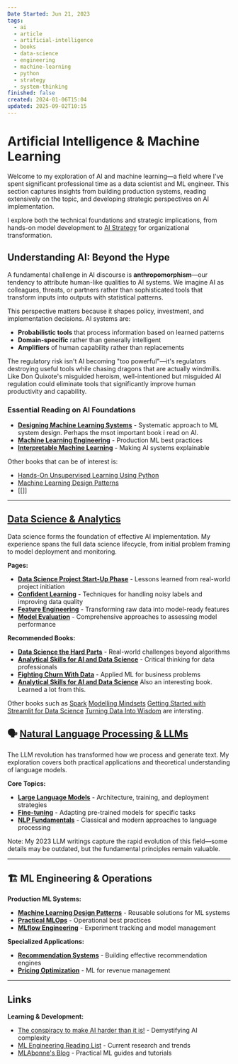 ```yaml
---
Date Started: Jun 21, 2023
tags:
  - ai
  - article
  - artificial-intelligence
  - books
  - data-science
  - engineering
  - machine-learning
  - python
  - strategy
  - system-thinking
finished: false
created: 2024-01-06T15:04
updated: 2025-09-02T10:15
---
```



# Artificial Intelligence & Machine Learning

Welcome to my exploration of AI and machine learning—a field where I've spent significant professional time as a data scientist and ML engineer. This section captures insights from building production systems, reading extensively on the topic, and developing strategic perspectives on AI implementation.

I explore both the technical foundations and strategic implications, from hands-on model development to [AI Strategy](AI%20Strategy.md) for organizational transformation.



## Understanding AI: Beyond the Hype

A fundamental challenge in AI discourse is **anthropomorphism**—our tendency to attribute human-like qualities to AI systems. We imagine AI as colleagues, threats, or partners rather than sophisticated tools that transform inputs into outputs with statistical patterns.

This perspective matters because it shapes policy, investment, and implementation decisions. AI systems are:
- **Probabilistic tools** that process information based on learned patterns
- **Domain-specific** rather than generally intelligent
- **Amplifiers** of human capability rather than replacements

The regulatory risk isn't AI becoming "too powerful"—it's regulators destroying useful tools while chasing dragons that are actually windmills. Like Don Quixote's misguided heroism, well-intentioned but misguided AI regulation could eliminate tools that significantly improve human productivity and capability.

### Essential Reading on AI Foundations
- **[Designing Machine Learning Systems](../Books/Book%20Reviews/Machine%20Learning/Machine%20Learning%20Engineering/Designing%20Machine%20Learning%20Systems.md)** - Systematic approach to ML system design. Perhaps the msot important book i read on AI. 
- **[Machine Learning Engineering](../Books/Book%20Reviews/Machine%20Learning/Machine%20Learning%20Engineering/Machine%20Learning%20Engineering.md)** - Production ML best practices
- **[Interpretable Machine Learning](../Books/Book%20Reviews/Machine%20Learning/Interpretable%20Machine%20Learning.md)** - Making AI systems explainable 

Other books that can be of interest is:
- [Hands-On Unsupervised Learning Using Python](../Books/Book%20Reviews/Machine%20Learning/Modeling/Hands-On%20Unsupervised%20Learning%20Using%20Python.md)
- [Machine Learning Design Patterns](../Books/Book%20Reviews/Machine%20Learning/Machine%20Learning%20Engineering/Machine%20Learning%20Design%20Patterns.md)
- [[]]

---

## [Data Science & Analytics](Data%20Science/Data%20Science.md)

Data science forms the foundation of effective AI implementation. My experience spans the full data science lifecycle, from initial problem framing to model deployment and monitoring.

**Pages:**
- **[Data Science Project Start-Up Phase](Data%20Science/Data%20Science%20Project%20Start-Up%20Phase.md)** - Lessons learned from real-world project initiation
- **[Confident Learning](Data%20Science/Confident%20Learning.md)** - Techniques for handling noisy labels and improving data quality
- **[Feature Engineering](Data%20Science/Feature%20Engineering.md)** - Transforming raw data into model-ready features
- **[Model Evaluation](Data%20Science/Evaluation.md)** - Comprehensive approaches to assessing model performance

**Recommended Books:**
- **[Data Science the Hard Parts](../Books/Book%20Reviews/Data/Data%20Science/Data%20Science%20the%20Hard%20Parts.md)** - Real-world challenges beyond algorithms
- **[Analytical Skills for AI and Data Science](../Books/Book%20Reviews/Machine%20Learning/Modeling/Analytical%20Skills%20for%20AI%20and%20Data%20Science.md)** - Critical thinking for data professionals
- **[Fighting Churn With Data](../Books/Book%20Reviews/Machine%20Learning/Machine%20Learning%20Engineering/Fighting%20Churn%20With%20Data.md)** - Applied ML for business problems 
- **[Analytical Skills for AI and Data Science](../Books/Book%20Reviews/Machine%20Learning/Modeling/Analytical%20Skills%20for%20AI%20and%20Data%20Science.md)** Also an interesting book. Learned a lot from this.

Other books such as [Spark](../Books/Book%20Reviews/Data/Data%20Engineering/Spark.md) [Modelling Mindsets](../Books/Book%20Reviews/Data/Data%20Science/Modelling%20Mindsets.md) [Getting Started with Streamlit for Data Science](../Books/Book%20Reviews/Data/Data%20Science/Getting%20Started%20with%20Streamlit%20for%20Data%20Science.md) [Turning Data Into Wisdom](../Books/Book%20Reviews/Data/Turning%20Data%20Into%20Wisdom.md) are intersting.

## 🗣️ [Natural Language Processing & LLMs](Language/Large%20Language%20Models.md)

The LLM revolution has transformed how we process and generate text. My exploration covers both practical applications and theoretical understanding of language models.

**Core Topics:**
- **[Large Language Models](Language/Large%20Language%20Models.md)** - Architecture, training, and deployment strategies
- **[Fine-tuning](Language/Finetuning.md)** - Adapting pre-trained models for specific tasks
- **[NLP Fundamentals](Language/NLP.md)** - Classical and modern approaches to language processing

Note: My 2023 LLM writings capture the rapid evolution of this field—some details may be outdated, but the fundamental principles remain valuable. 

---

## 🏗️ ML Engineering & Operations

**Production ML Systems:**
- **[Machine Learning Design Patterns](../Books/Book%20Reviews/Machine%20Learning/Machine%20Learning%20Engineering/Machine%20Learning%20Design%20Patterns.md)** - Reusable solutions for ML systems
- **[Practical MLOps](../Books/Book%20Reviews/Machine%20Learning/Machine%20Learning%20Engineering/Practical%20MLOps.md)** - Operational best practices
- **[MLflow Engineering](../Books/Book%20Reviews/Machine%20Learning/Machine%20Learning%20Engineering/Machine%20Learning%20Engineering%20with%20MLflow.md)** - Experiment tracking and model management

**Specialized Applications:**
- **[Recommendation Systems](../Books/Book%20Reviews/Machine%20Learning/Modeling/Practical%20Recommendation%20Systems.md)** - Building effective recommendation engines
- **[Pricing Optimization](../Books/Book%20Reviews/Machine%20Learning/Modeling/Pricing%20and%20Revenue%20Optimization.md)** - ML for revenue management

---

## Links

**Learning & Development:**
- [The conspiracy to make AI harder than it is!](https://www.youtube.com/watch?v=2eWuYf-aZE4) - Demystifying AI complexity
- [ML Engineering Reading List](https://www.latent.space/p/2025-papers) - Current research and trends
- [MLAbonne's Blog](https://mlabonne.github.io/blog/) - Practical ML guides and tutorials

